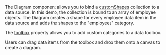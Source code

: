 The Diagram component allows you to bind a [customShapes](/Documentation/ApiReference/UI_Components/dxDiagram/Configuration/customShapes/) collection to a data source. In this demo, the collection is bound to an array of employee objects. The Diagram creates a shape for every employee data item in the data source and adds the shapes to the "employees" category.  
<!--split-->

The [toolbox](/Documentation/ApiReference/UI_Components/dxDiagram/Configuration/toolbox/) property allows you to add custom categories to a data toolbox. 

Users can drag data items from the toolbox and drop them onto a canvas to create a diagram. 